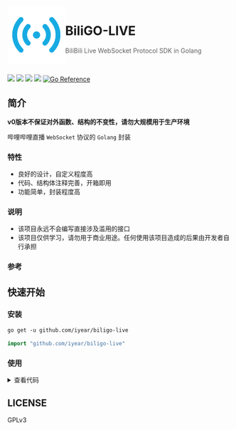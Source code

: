 <img src="./img/logo.png" alt="logo" width="130" height="130" align="left" />

<h1>BiliGO-LIVE</h1>

> BiliBili Live WebSocket Protocol SDK in Golang

<br/>

![](https://img.shields.io/github/go-mod/go-version/iyear/biligo-live?style=flat-square)
![](https://img.shields.io/badge/license-GPL-lightgrey.svg?style=flat-square)
![](https://img.shields.io/github/v/release/iyear/biligo-live?color=red&style=flat-square)
![](https://img.shields.io/github/last-commit/iyear/biligo-live?style=flat-square)
[![Go Reference](https://pkg.go.dev/badge/github.com/iyear/biligo-live.svg)](https://pkg.go.dev/github.com/iyear/biligo-live)

## 简介

**v0版本不保证对外函数、结构的不变性，请勿大规模用于生产环境**

哔哩哔哩直播 `WebSocket` 协议的 `Golang` 封装

### 特性
- 良好的设计，自定义程度高
- 代码、结构体注释完善，开箱即用
- 功能简单，封装程度高
### 说明

- 该项目永远不会编写直接涉及滥用的接口
- 该项目仅供学习，请勿用于商业用途。任何使用该项目造成的后果由开发者自行承担

### 参考

## 快速开始
### 安装

```shell
go get -u github.com/iyear/biligo-live
```

```go
import "github.com/iyear/biligo-live"
```

### 使用
<details>
<summary>查看代码</summary>

```go
package main

import (
	"context"
	"fmt"
	"github.com/gorilla/websocket"
	"github.com/iyear/biligo-live"
	"log"
	"time"
)

// 同 README.md 的快速开始

func main() {
	const room int64 = 48743

	// 获取一个Live实例
	// debug: debug模式，输出一些额外的信息
	// heartbeat: 心跳包发送间隔。不发送心跳包，70 秒之后会断开连接，通常每 30 秒发送 1 次
	// cache: Rev channel 的缓存
	// recover: panic recover后的操作函数
	l := live.NewLive(true, 30*time.Second, 0, func(err error) {
		log.Println("panic:", err)
		// do something...
	})

	// 连接ws服务器
	// dialer: ws dialer
	// host: bilibili live ws host
	if err := l.Conn(websocket.DefaultDialer, live.WsDefaultHost); err != nil {
		log.Fatal(err)
		return
	}

	ctx, stop := context.WithCancel(context.Background())

	go func() {
		// 进入房间
		// room: room id(真实ID，短号需自行转换)
		// key: 用户标识，可留空
		// uid: 用户UID，可随机生成
		if err := l.Enter(ctx, room, "", 12345678); err != nil {
			log.Fatal(err)
			return
		}
	}()

	go rev(ctx, l)

	// 15s的演示
	after := time.NewTimer(15 * time.Second)
	defer after.Stop()
	<-after.C
	fmt.Println("I want to stop")
	// 关闭ws连接与相关协程
	stop()
	// 为了使安全退出效果可见，进行阻塞，真实场景中可以移除
	select {}
}
func rev(ctx context.Context, l *live.Live) {
	for {
		select {
		case tp := <-l.Rev:
			if tp.Error != nil {
				// do something...
				log.Println(tp.Error)
				continue
			}
			handle(tp.Msg)
		case <-ctx.Done():
			log.Println("rev func stopped")
			return
		}
	}
}
func handle(msg live.Msg) {
	// 使用 msg.(type) 进行事件跳转和处理，常见事件基本都完成了解析(Parse)功能，不常见的功能有一些实在太难抓取
	// 更多注释和说明等待添加
	switch msg.(type) {
	// 心跳回应直播间人气值
	case *live.MsgHeartbeatReply:
		log.Printf("hot: %d\n", msg.(*live.MsgHeartbeatReply).GetHot())
	// 弹幕消息	
	case *live.MsgDanmaku:
		dm, err := msg.(*live.MsgDanmaku).Parse()
		if err != nil {
			log.Println(err)
			return
		}
		fmt.Printf("弹幕: %s (%d:%s) 【%s】| %d\n", dm.Content, dm.MID, dm.Uname, dm.MedalName, dm.Time)
	// 礼物消息	
	case *live.MsgSendGift:
		g, err := msg.(*live.MsgSendGift).Parse()
		if err != nil {
			log.Println(err)
			return
		}
		fmt.Printf("%s: %s %d个%s\n", g.Action, g.Uname, g.Num, g.GiftName)
	// 直播间粉丝数变化消息	
	case *live.MsgFansUpdate:
		f, err := msg.(*live.MsgFansUpdate).Parse()
		if err != nil {
			log.Println(err)
			return
		}
		fmt.Printf("room: %d,fans: %d,fansClub: %d\n", f.RoomID, f.Fans, f.FansClub)
	// case:......

	// General 表示live未实现的CMD命令，请自行处理raw数据。也可以提issue更新这个CMD
	case *live.MsgGeneral:
		fmt.Println("unknown msg type|raw:", string(msg.Raw()))
	}
}

```
</details>

## LICENSE

GPLv3